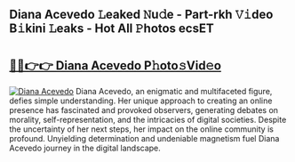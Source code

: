 ## Diana Acevedo 𝙻eaked 𝙽u𝚍e - Part-rkh 𝚅𝚒deo B𝚒kini 𝙻eaks - Hot All 𝙿hotos ecsET

# <h2><a href="http://ld48oo1.urlbe.top/?page=Diana+Acevedo">🔗🔗👉👉 Diana Acevedo P𝚑oto𝚜Vid𝚎o</a></h2>

[![Diana Acevedo](https://i.imgur.com/eBuTRDB.gif)](http://ld48oo1.urlbe.top/?page=Diana+Acevedo)
Diana Acevedo, an enigmatic and multifaceted figure, defies simple understanding. Her unique approach to creating an online presence has fascinated and provoked observers, generating debates on morality, self-representation, and the intricacies of digital societies. Despite the uncertainty of her next steps, her impact on the online community is profound. Unyielding determination and undeniable magnetism fuel Diana Acevedo journey in the digital landscape.
